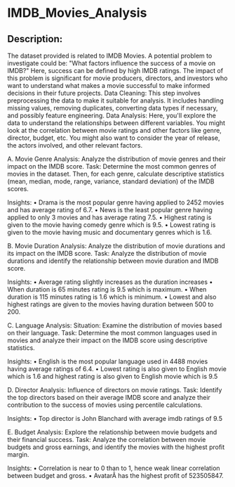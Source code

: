 # IMDB_Movies_Analysis


## Description:
The dataset provided is related to IMDB Movies.
A potential problem to investigate could be: "What factors influence the success of a movie on IMDB?" Here, success can be defined by high IMDB ratings.
The impact of this problem is significant for movie producers, directors, and investors who want to understand what makes a movie successful to make informed decisions in their future projects.
Data Cleaning: This step involves preprocessing the data to make it suitable for analysis. It includes handling missing values, removing duplicates, converting data types if necessary, and possibly feature engineering.
Data Analysis: Here, you'll explore the data to understand the relationships between different variables. You might look at the correlation between movie ratings and other factors like genre, director, budget, etc.
You might also want to consider the year of release, the actors involved, and other relevant factors.

A. Movie Genre Analysis: Analyze the distribution of movie genres and their impact on the IMDB score.
Task: Determine the most common genres of movies in the dataset. Then, for each genre, calculate descriptive statistics (mean, median, mode, range, variance, standard deviation) of the IMDB scores.

Insights:
• Drama is the most popular genre having applied to 2452 movies and has average rating of 6.7.
• News is the least popular genre having applied to only 3 movies and has average rating 7.5.
• Highest rating is given to the movie having comedy genre which is 9.5.
• Lowest rating is given to the movie having music and documentary genres which is 1.6.

B. Movie Duration Analysis: Analyze the distribution of movie durations and its impact on the IMDB score.
Task: Analyze the distribution of movie durations and identify the relationship between movie duration and IMDB score.

Insights:
• Average rating slightly increases as the duration increases
• When duration is 65 minutes rating is 9.5 which is maximum.
• When duration is 115 minutes rating is 1.6 which is minimum.
• Lowest and also highest ratings are given to the movies having duration between 500 to 200.

C. Language Analysis: Situation: Examine the distribution of movies based on their language.
Task: Determine the most common languages used in movies and analyze their impact on the IMDB score using descriptive statistics.

Insights:
• English is the most popular language used in 4488 movies having average ratings of 6.4.
• Lowest rating is also given to English movie which is 1.6 and highest rating is also given to English movie which is 9.5

D. Director Analysis: Influence of directors on movie ratings.
Task: Identify the top directors based on their average IMDB score and analyze their contribution to the success of movies using percentile calculations.

Insights:
• Top director is John Blanchard with average imdb ratings of 9.5

E. Budget Analysis: Explore the relationship between movie budgets and their financial success.
Task: Analyze the correlation between movie budgets and gross earnings, and identify the movies with the highest profit margin.

Insights:
• Correlation is near to 0 than to 1, hence weak linear correlation between budget and gross.
• AvatarÂ has the highest profit of 523505847.

